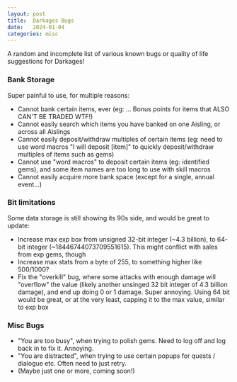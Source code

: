 ```yaml
---
layout: post
title:  Darkages Bugs
date:   2024-01-04
categories: misc
---
```


A random and incomplete list of various known bugs or quality of life suggestions for Darkages!


### Bank Storage

Super painful to use, for multiple reasons:

- Cannot bank certain items, ever (eg: ... Bonus points for items that ALSO CAN'T BE TRADED WTF!)
- Cannot easily search which items you have banked on one Aisling, or across all Aislings
- Cannot easily deposit/withdraw multiples of certain items (eg: need to use word macros "I will deposit [item]" to quickly deposit/withdraw multiples of items such as gems)
- Cannot use "word macros" to deposit certain items (eg: identified gems), and some item names are too long to use with skill macros
- Cannot easily acquire more bank space (except for a single, annual event...)


### Bit limitations

Some data storage is still showing its 90s side, and would be great to update:

- Increase max exp box from unsigned 32-bit integer (~4.3 billion), to 64-bit integer (~18446744073709551615). This might conflict with sales from exp gems, though
- Increase max stats from a byte of 255, to something higher like 500/1000?
- Fix the "overkill" bug, where some attacks with enough damage will "overflow" the value (likely another unsinged 32 bit integer of 4.3 billion damage), and end up doing 0 or 1 damage. Super annoying. Using 64 bit would be great, or at the very least, capping it to the max value, similar to exp box


### Misc Bugs

- "You are too busy", when trying to polish gems. Need to log off and log back in to fix it. Annoying.
- "You are distracted", when trying to use certain popups for quests / dialogue etc. Often need to just retry.
- (Maybe just one or more, coming soon!)
